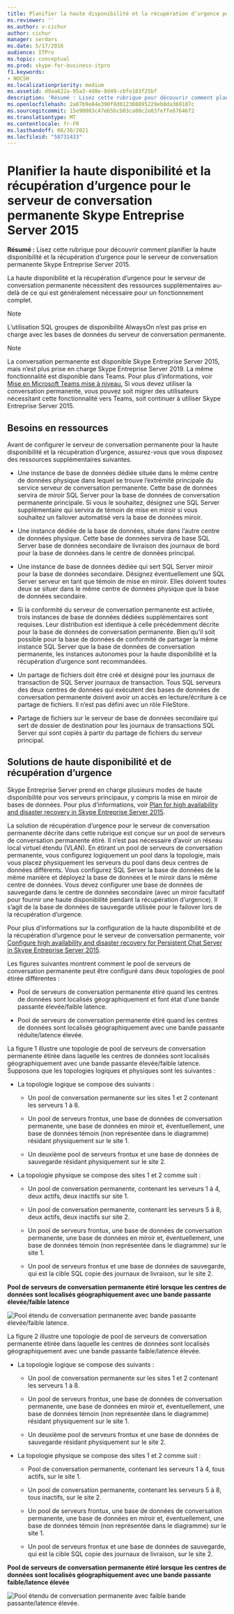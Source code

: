 ```yaml
---
title: Planifier la haute disponibilité et la récupération d’urgence pour le serveur de conversation permanente Skype Entreprise Server 2015
ms.reviewer: ''
ms.author: v-cichur
author: cichur
manager: serdars
ms.date: 5/17/2016
audience: ITPro
ms.topic: conceptual
ms.prod: skype-for-business-itpro
f1.keywords:
- NOCSH
ms.localizationpriority: medium
ms.assetid: d9aa622a-95a3-4d8e-8d49-cbfe183f25bf
description: 'Résumé : Lisez cette rubrique pour découvrir comment planifier la haute disponibilité et la récupération d’urgence pour le serveur de conversation permanente dans Skype Entreprise Server 2015.'
ms.openlocfilehash: 2a07b9e84e390f8d012308895229eb0da369107c
ms.sourcegitcommit: 15e90083c47eb5bcb03ca80c2e83feffe67646f2
ms.translationtype: MT
ms.contentlocale: fr-FR
ms.lasthandoff: 08/30/2021
ms.locfileid: "58731433"
---
```

# <a name="plan-for-high-availability-and-disaster-recovery-for-persistent-chat-server-in-skype-for-business-server-2015"></a>Planifier la haute disponibilité et la récupération d’urgence pour le serveur de conversation permanente Skype Entreprise Server 2015
 
**Résumé :** Lisez cette rubrique pour découvrir comment planifier la haute disponibilité et la récupération d’urgence pour le serveur de conversation permanente Skype Entreprise Server 2015.
  
La haute disponibilité et la récupération d’urgence pour le serveur de conversation permanente nécessitent des ressources supplémentaires au-delà de ce qui est généralement nécessaire pour un fonctionnement complet. 
  
> [!NOTE]
> L’utilisation SQL groupes de disponibilité AlwaysOn n’est pas prise en charge avec les bases de données du serveur de conversation permanente. 

> [!NOTE] 
> La conversation permanente est disponible Skype Entreprise Server 2015, mais n’est plus prise en charge Skype Entreprise Server 2019. La même fonctionnalité est disponible dans Teams. Pour plus d’informations, voir [Mise en Microsoft Teams mise à niveau.](/microsoftteams/upgrade-start-here) Si vous devez utiliser la conversation permanente, vous pouvez soit migrer des utilisateurs nécessitant cette fonctionnalité vers Teams, soit continuer à utiliser Skype Entreprise Server 2015. 
  
## <a name="resource-requirements"></a>Besoins en ressources

Avant de configurer le serveur de conversation permanente pour la haute disponibilité et la récupération d’urgence, assurez-vous que vous disposez des ressources supplémentaires suivantes. 
  
- Une instance de base de données dédiée située dans le même centre de données physique dans lequel se trouve l’extrémité principale du service serveur de conversation permanente. Cette base de données servira de miroir SQL Server pour la base de données de conversation permanente principale. Si vous le souhaitez, désignez une SQL Server supplémentaire qui servira de témoin de mise en miroir si vous souhaitez un failover automatisé vers la base de données miroir.
    
- Une instance dédiée de la base de données, située dans l’autre centre de données physique. Cette base de données servira de base SQL Server base de données secondaire de livraison des journaux de bord pour la base de données dans le centre de données principal.
    
- Une instance de base de données dédiée qui sert SQL Server miroir pour la base de données secondaire. Désignez éventuellement une SQL Server serveur en tant que témoin de mise en miroir. Elles doivent toutes deux se situer dans le même centre de données physique que la base de données secondaire.
    
- Si la conformité du serveur de conversation permanente est activée, trois instances de base de données dédiées supplémentaires sont requises. Leur distribution est identique à celle précédemment décrite pour la base de données de conversation permanente. Bien qu’il soit possible pour la base de données de conformité de partager la même instance SQL Server que la base de données de conversation permanente, les instances autonomes pour la haute disponibilité et la récupération d’urgence sont recommandées.
    
- Un partage de fichiers doit être créé et désigné pour les journaux de transaction de SQL Server journaux de transaction. Tous SQL serveurs des deux centres de données qui exécutent des bases de données de conversation permanente doivent avoir un accès en lecture/écriture à ce partage de fichiers. Il n’est pas défini avec un rôle FileStore.
    
- Partage de fichiers sur le serveur de base de données secondaire qui sert de dossier de destination pour les journaux de transactions SQL Server qui sont copiés à partir du partage de fichiers du serveur principal.
    
## <a name="disaster-recovery-and-high-availability-solutions"></a>Solutions de haute disponibilité et de récupération d’urgence

Skype Entreprise Server prend en charge plusieurs modes de haute disponibilité pour vos serveurs principaux, y compris la mise en miroir de bases de données. Pour plus d’informations, voir [Plan for high availability and disaster recovery in Skype Entreprise Server 2015](../../plan-your-deployment/high-availability-and-disaster-recovery/high-availability-and-disaster-recovery.md). 
  
La solution de récupération d’urgence pour le serveur de conversation permanente décrite dans cette rubrique est conçue sur un pool de serveurs de conversation permanente étiré. Il n’est pas nécessaire d’avoir un réseau local virtuel étendu (VLAN). En étirant un pool de serveurs de conversation permanente, vous configurez logiquement un pool dans la topologie, mais vous placez physiquement les serveurs du pool dans deux centres de données différents. Vous configurez SQL Server la base de données de la même manière et déployez la base de données et le miroir dans le même centre de données. Vous devez configurer une base de données de sauvegarde dans le centre de données secondaire (avec un miroir facultatif pour fournir une haute disponibilité pendant la récupération d’urgence). Il s’agit de la base de données de sauvegarde utilisée pour le failover lors de la récupération d’urgence. 
  
Pour plus d’informations sur la configuration de la haute disponibilité et de la récupération d’urgence pour le serveur de conversation permanente, voir [Configure high availability and disaster recovery for Persistent Chat Server in Skype Entreprise Server 2015](../../deploy/deploy-persistent-chat-server/configure-hadr-for-persistent-chat.md). 
  
Les figures suivantes montrent comment le pool de serveurs de conversation permanente peut être configuré dans deux topologies de pool étirée différentes :
  
- Pool de serveurs de conversation permanente étiré quand les centres de données sont localisés géographiquement et font état d’une bande passante élevée/faible latence.
    
- Pool de serveurs de conversation permanente étiré quand les centres de données sont localisés géographiquement avec une bande passante réduite/latence élevée.
    
La figure 1 illustre une topologie de pool de serveurs de conversation permanente étirée dans laquelle les centres de données sont localisés géographiquement avec une bande passante élevée/faible latence. Supposons que les topologies logiques et physiques sont les suivantes :
  
- La topologie logique se compose des suivants :
    
  - Un pool de conversation permanente sur les sites 1 et 2 contenant les serveurs 1 à 8.
    
  - Un pool de serveurs frontux, une base de données de conversation permanente, une base de données en miroir et, éventuellement, une base de données témoin (non représentée dans le diagramme) résidant physiquement sur le site 1. 
    
  - Un deuxième pool de serveurs frontux et une base de données de sauvegarde résidant physiquement sur le site 2.
    
- La topologie physique se compose des sites 1 et 2 comme suit :
    
  - Un pool de conversation permanente, contenant les serveurs 1 à 4, deux actifs, deux inactifs sur site 1.
    
  - Un pool de conversation permanente, contenant les serveurs 5 à 8, deux actifs, deux inactifs sur site 2.
    
  - Un pool de serveurs frontux, une base de données de conversation permanente, une base de données en miroir et, éventuellement, une base de données témoin (non représentée dans le diagramme) sur le site 1.
    
  - Un pool de serveurs frontux et une base de données de sauvegarde, qui est la cible SQL copie des journaux de livraison, sur le site 2.
    
**Pool de serveurs de conversation permanente étiré lorsque les centres de données sont localisés géographiquement avec une bande passante élevée/faible latence**

![Pool étendu de conversation permanente avec bande passante élevée/faible latence.](../../media/55cf3d4b-5f51-4d2f-84ca-b4a13dc5eba3.png)
  
La figure 2 illustre une topologie de pool de serveurs de conversation permanente étirée dans laquelle les centres de données sont localisés géographiquement avec une bande passante faible/latence élevée.
  
- La topologie logique se compose des suivants :
    
  - Un pool de conversation permanente sur les sites 1 et 2 contenant les serveurs 1 à 8.
    
  - Un pool de serveurs frontux, une base de données de conversation permanente, une base de données en miroir et, éventuellement, une base de données témoin (non représentée dans le diagramme) résidant physiquement sur le site 1. 
    
  - Un deuxième pool de serveurs frontux et une base de données de sauvegarde résidant physiquement sur le site 2.
    
- La topologie physique se compose des sites 1 et 2 comme suit :
    
  - Pool de conversation permanente, contenant les serveurs 1 à 4, tous actifs, sur le site 1.
    
  - Un pool de conversation permanente, contenant les serveurs 5 à 8, tous inactifs, sur le site 2.
    
  - Un pool de serveurs frontux, une base de données de conversation permanente, une base de données en miroir et, éventuellement, une base de données témoin (non représentée dans le diagramme) sur le site 1.
    
  - Un pool de serveurs frontux et une base de données de sauvegarde, qui est la cible SQL copie des journaux de livraison, sur le site 2.
    
**Pool de serveurs de conversation permanente étiré lorsque les centres de données sont localisés géographiquement avec une bande passante faible/latence élevée**

![Pool étendu de conversation permanente avec faible bande passante/latence élevée.](../../media/40cbd902-57b8-4d57-a61c-cde4e0bd47f0.png)
  

